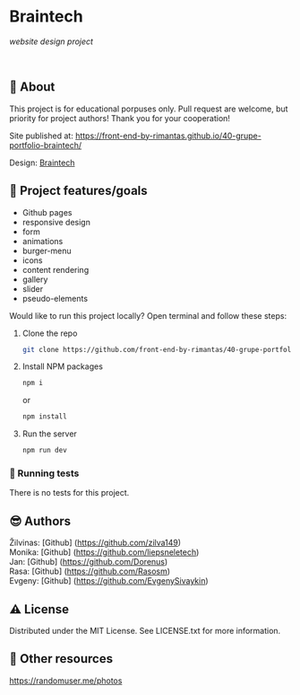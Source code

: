 # Braintech

_website design project_

<br>

## 🌟 About

This project is for educational porpuses only. Pull request are welcome, but priority for project authors! Thank you for your cooperation!

Site published at: https://front-end-by-rimantas.github.io/40-grupe-portfolio-braintech/

Design: [Braintech](https://rstheme.com/products/html/braintech/index5.html)

## 🎯 Project features/goals

-   Github pages
-   responsive design
-   form
-   animations
-   burger-menu
-   icons
-   content rendering
-   gallery
-   slider
-   pseudo-elements

Would like to run this project locally? Open terminal and follow these steps:

1. Clone the repo
    ```sh
    git clone https://github.com/front-end-by-rimantas/40-grupe-portfolio.git
    ```
2. Install NPM packages
    ```sh
    npm i
    ```
    or
    ```sh
    npm install
    ```
3. Run the server
    ```sh
    npm run dev
    ```

### 🧪 Running tests

There is no tests for this project.

## 😎 Authors

Žilvinas: [Github] (https://github.com/zilva149)<br>
Monika: [Github] (https://github.com/liepsneletech)<br>
Jan: [Github] (https://github.com/Dorenus)<br>
Rasa: [Github] (https://github.com/Rasosm)<br>
Evgeny: [Github] (https://github.com/EvgenySivaykin)

## ⚠️ License

Distributed under the MIT License. See LICENSE.txt for more information.

## 🔗 Other resources

https://randomuser.me/photos
